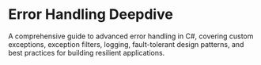 # Error Handling Deepdive

A comprehensive guide to advanced error handling in C#, covering custom exceptions, exception filters, logging, fault-tolerant design patterns, and best practices for building resilient applications.